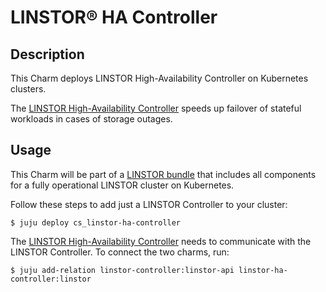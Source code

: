 # LINSTOR® HA Controller

## Description
This Charm deploys LINSTOR High-Availability Controller on Kubernetes clusters.

The [LINSTOR High-Availability Controller] speeds up failover of stateful workloads in
cases of storage outages.

## Usage
This Charm will be part of a [LINSTOR bundle] that includes all components for a fully operational LINSTOR cluster on Kubernetes.

Follow these steps to add just a LINSTOR Controller to your cluster:
```
$ juju deploy cs_linstor-ha-controller
```

The [LINSTOR High-Availability Controller] needs to communicate with the LINSTOR Controller. To
connect the two charms, run:

```
$ juju add-relation linstor-controller:linstor-api linstor-ha-controller:linstor
```

[LINSTOR High-Availability Controller]: https://linbit.com/drbd-user-guide/linstor-guide-1_0-en/#s-kubernetes-ha-controller
[LINSTOR bundle]: https://charmhub.io/linstor
